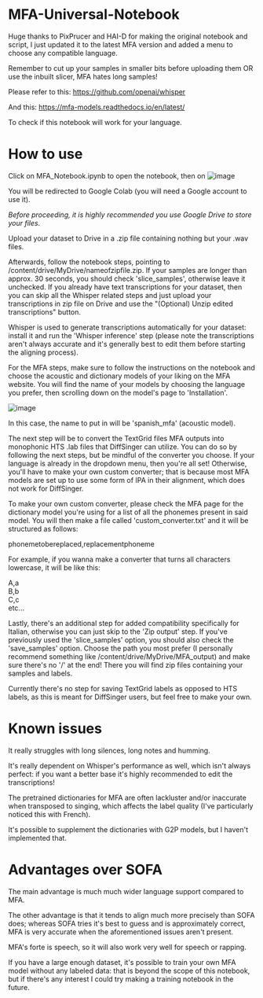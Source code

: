 # MFA-Universal-Notebook
Huge thanks to PixPrucer and HAI-D for making the original notebook and script, I just updated it to the latest MFA version and added a menu to choose any compatible language.

Remember to cut up your samples in smaller bits before uploading them OR use the inbuilt slicer, MFA hates long samples!

Please refer to this:
https://github.com/openai/whisper

And this:
https://mfa-models.readthedocs.io/en/latest/

To check if this notebook will work for your language.

# How to use
Click on MFA_Notebook.ipynb to open the notebook, then on ![image](https://github.com/user-attachments/assets/d77dc07d-0251-49d7-93c0-3a45d94db28a)

You will be redirected to Google Colab (you will need a Google account to use it).

*Before proceeding, it is highly recommended you use Google Drive to store your files.*

Upload your dataset to Drive in a .zip file containing nothing but your .wav files.

Afterwards, follow the notebook steps, pointing to /content/drive/MyDrive/nameofzipfile.zip. If your samples are longer than approx. 30 seconds, you should check 'slice_samples', otherwise leave it unchecked.
If you already have text transcriptions for your dataset, then you can skip all the Whisper related steps and just upload your transcriptions in zip file on Drive and use the "(Optional) Unzip edited transcriptions" button.

Whisper is used to generate transcriptions automatically for your dataset: install it and run the 'Whisper inference' step (please note the transcriptions aren't always accurate and it's generally best to edit them before starting the aligning process).

For the MFA steps, make sure to follow the instructions on the notebook and choose the acoustic and dictionary models of your liking on the MFA website. You will find the name of your models by choosing the language you prefer, then scrolling down on the model's page to 'Installation'.

![image](https://github.com/user-attachments/assets/1a5ebdfa-6907-4ed7-be21-71d54318a08d)

In this case, the name to put in will be 'spanish_mfa' (acoustic model).

The next step will be to convert the TextGrid files MFA outputs into monophonic HTS .lab files that DiffSinger can utilize. You can do so by following the next steps, but be mindful of the converter you choose.
If your language is already in the dropdown menu, then you're all set! Otherwise, you'll have to make your own custom converter; that is because most MFA models are set up to use some form of IPA in their alignment, which does not work for DiffSinger.

To make your own custom converter, please check the MFA page for the dictionary model you're using for a list of all the phonemes present in said model. You will then make a file called 'custom_converter.txt' and it will be structured as follows:

phonemetobereplaced,replacementphoneme

For example, if you wanna make a converter that turns all characters lowercase, it will be like this:

A,a<br>B,b<br>C,c<br>etc...

Lastly, there's an additional step for added compatibility specifically for Italian, otherwise you can just skip to the 'Zip output' step. If you've previously used the 'slice_samples' option, you should also check the 'save_samples' option.
Choose the path you most prefer (I personally recommend something like /content/drive/MyDrive/MFA_output) and make sure there's no '/' at the end! There you will find zip files containing your samples and labels.

Currently there's no step for saving TextGrid labels as opposed to HTS labels, as this is meant for DiffSinger users, but feel free to make your own.

# Known issues
It really struggles with long silences, long notes and humming.

It's really dependent on Whisper's performance as well, which isn't always perfect: if you want a better base it's highly recommended to edit the transcriptions!

The pretrained dictionaries for MFA are often lackluster and/or inaccurate when transposed to singing, which affects the label quality (I've particularly noticed this with French).

It's possible to supplement the dictionaries with G2P models, but I haven't implemented that.

# Advantages over SOFA
The main advantage is much much wider language support compared to MFA.

The other advantage is that it tends to align much more precisely than SOFA does; whereas SOFA tries it's best to guess and is approximately correct, MFA is very accurate when the aforementioned issues aren't present.

MFA's forte is speech, so it will also work very well for speech or rapping.

If you have a large enough dataset, it's possible to train your own MFA model without any labeled data: that is beyond the scope of this notebook, but if there's any interest I could try making a training notebook in the future.
